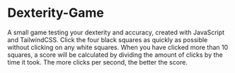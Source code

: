 # Dexterity-Game
A small game testing your dexterity and accuracy, created with JavaScript and TailwindCSS. Click the four black squares as quickly as possible without clicking on any white squares. 
When you have clicked more than 10 squares, a score will be calculated by dividing the amount of clicks by the time it took. The more clicks per second, the better the score.
